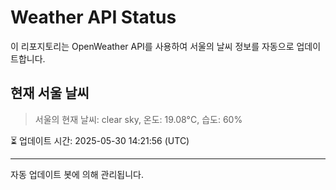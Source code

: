 
# Weather API Status

이 리포지토리는 OpenWeather API를 사용하여 서울의 날씨 정보를 자동으로 업데이트합니다.

## 현재 서울 날씨
> 서울의 현재 날씨: clear sky, 온도: 19.08°C, 습도: 60%

⏳ 업데이트 시간: 2025-05-30 14:21:56 (UTC)

---
자동 업데이트 봇에 의해 관리됩니다.
